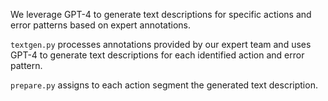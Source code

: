 We leverage GPT-4 to generate text descriptions for specific actions and error patterns based on expert annotations. 

`textgen.py` processes annotations provided by our expert team and uses GPT-4 to generate text descriptions for each identified action and error pattern.

`prepare.py` assigns to each action segment the generated text description.